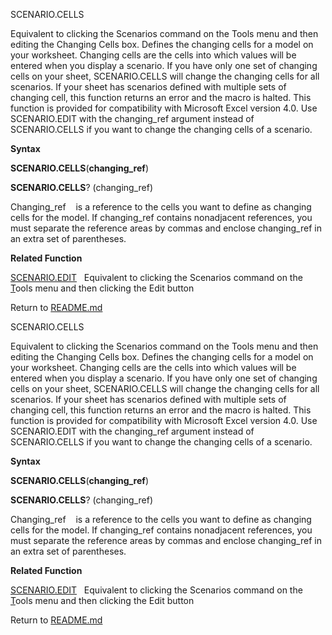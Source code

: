 SCENARIO.CELLS

Equivalent to clicking the Scenarios command on the Tools menu and then
editing the Changing Cells box. Defines the changing cells for a model
on your worksheet. Changing cells are the cells into which values will
be entered when you display a scenario. If you have only one set of
changing cells on your sheet, SCENARIO.CELLS will change the changing
cells for all scenarios. If your sheet has scenarios defined with
multiple sets of changing cell, this function returns an error and the
macro is halted. This function is provided for compatibility with
Microsoft Excel version 4.0. Use SCENARIO.EDIT with the changing\_ref
argument instead of SCENARIO.CELLS if you want to change the changing
cells of a scenario.

**Syntax**

**SCENARIO.CELLS**(**changing\_ref**)

**SCENARIO.CELLS**? (changing\_ref)

Changing\_ref    is a reference to the cells you want to define as
changing cells for the model. If changing\_ref contains nonadjacent
references, you must separate the reference areas by commas and enclose
changing\_ref in an extra set of parentheses.

**Related Function**

[SCENARIO.EDIT](SCENARIO.EDIT.md)   Equivalent to clicking the Scenarios command on the
[T](T.md)ools menu and then clicking the Edit button



Return to [README.md](README.md)

SCENARIO.CELLS

Equivalent to clicking the Scenarios command on the Tools menu and then
editing the Changing Cells box. Defines the changing cells for a model
on your worksheet. Changing cells are the cells into which values will
be entered when you display a scenario. If you have only one set of
changing cells on your sheet, SCENARIO.CELLS will change the changing
cells for all scenarios. If your sheet has scenarios defined with
multiple sets of changing cell, this function returns an error and the
macro is halted. This function is provided for compatibility with
Microsoft Excel version 4.0. Use SCENARIO.EDIT with the changing\_ref
argument instead of SCENARIO.CELLS if you want to change the changing
cells of a scenario.

**Syntax**

**SCENARIO.CELLS**(**changing\_ref**)

**SCENARIO.CELLS**? (changing\_ref)

Changing\_ref    is a reference to the cells you want to define as
changing cells for the model. If changing\_ref contains nonadjacent
references, you must separate the reference areas by commas and enclose
changing\_ref in an extra set of parentheses.

**Related Function**

[SCENARIO.EDIT](SCENARIO.EDIT.md)   Equivalent to clicking the Scenarios command on the
[T](T.md)ools menu and then clicking the Edit button



Return to [README.md](README.md)

